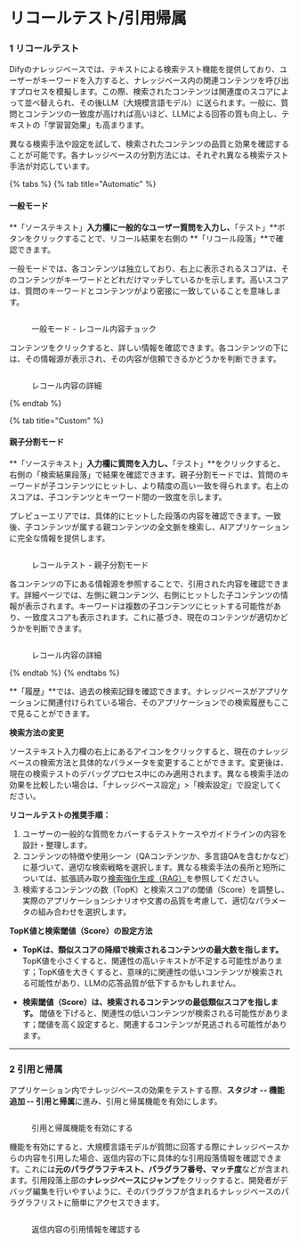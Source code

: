 # リコールテスト/引用帰属

### 1 リコールテスト

Difyのナレッジベースでは、テキストによる検索テスト機能を提供しており、ユーザーがキーワードを入力すると、ナレッジベース内の関連コンテンツを呼び出すプロセスを模擬します。この際、検索されたコンテンツは関連度のスコアによって並べ替えられ、その後LLM（大規模言語モデル）に送られます。一般に、質問とコンテンツの一致度が高ければ高いほど、LLMによる回答の質も向上し、テキストの「学習習効果」も高まります。

異なる検索手法や設定を試して、検索されたコンテンツの品質と効果を確認することが可能です。各ナレッジベースの分割方法には、それぞれ異なる検索テスト手法が対応しています。

{% tabs %}
{% tab title="Automatic" %}
#### 一般モード

**「ソーステキスト」**入力欄に一般的なユーザー質問を入力し、**「テスト」**ボタンをクリックすることで、リコール結果を右側の **「リコール段落」**で確認できます。

一般モードでは、各コンテンツは独立しており、右上に表示されるスコアは、そのコンテンツがキーワードとどれだけマッチしているかを示します。高いスコアは、質問のキーワードとコンテンツがより密接に一致していることを意味します。

<figure><img src="https://assets-docs.dify.ai/2024/12/806967bb36e74fc744b34887cd3ebe52.png" alt=""><figcaption><p>一般モード - レコール内容チョック</p></figcaption></figure>

コンテンツをクリックすると、詳しい情報を確認できます。各コンテンツの下には、その情報源が表示され、その内容が信頼できるかどうかを判断できます。

<figure><img src="https://assets-docs.dify.ai/2024/12/419ac78ad21ea198b08f89c4f5fde485.png" alt=""><figcaption><p>レコール内容の詳細</p></figcaption></figure>
{% endtab %}

{% tab title="Custom" %}

#### 親子分割モード

**「ソーステキスト」**入力欄に質問を入力し、**「テスト」**をクリックすると、右側の「検索結果段落」で結果を確認できます。親子分割モードでは、質問のキーワードが子コンテンツにヒットし、より精度の高い一致を得られます。右上のスコアは、子コンテンツとキーワード間の一致度を示します。

プレビューエリアでは、具体的にヒットした段落の内容を確認できます。一致後、子コンテンツが属する親コンテンツの全文脈を検索し、AIアプリケーションに完全な情報を提供します。

<figure><img src="https://assets-docs.dify.ai/2024/12/6f0b99f97b138805bf4665d0c5c16f26.png" alt=""><figcaption><p>レコールテスト - 親子分割モード</p></figcaption></figure>

各コンテンツの下にある情報源を参照することで、引用された内容を確認できます。詳細ページでは、左側に親コンテンツ、右側にヒットした子コンテンツの情報が表示されます。キーワードは複数の子コンテンツにヒットする可能性があり、一致度スコアも表示されます。これに基づき、現在のコンテンツが適切かどうかを判断できます。

<figure><img src="https://assets-docs.dify.ai/2024/12/22103227f8a25069d147160254f69512.png" alt=""><figcaption><p>レコール内容の詳細</p></figcaption></figure>
{% endtab %}
{% endtabs %}

**「履歴」**では、過去の検索記録を確認できます。ナレッジベースがアプリケーションに関連付けられている場合、そのアプリケーションでの検索履歴もここで見ることができます。

**検索方法の変更**

ソーステキスト入力欄の右上にあるアイコンをクリックすると、現在のナレッジベースの検索方法と具体的なパラメータを変更することができます。変更後は、現在の検索テストのデバッグプロセス中にのみ適用されます。異なる検索手法の効果を比較したい場合は、「ナレッジベース設定」>「検索設定」で設定してください。

**リコールテストの推奨手順：**

1. ユーザーの一般的な質問をカバーするテストケースやガイドラインの内容を設計・整理します。
2. コンテンツの特徴や使用シーン（QAコンテンツか、多言語QAを含むかなど）に基づいて、適切な検索戦略を選択します。異なる検索手法の長所と短所については、拡張読み取り[検索強化生成（RAG）](../../learn-more/extended-reading/retrieval-augment/README.md)を参照してください。
3. 検索するコンテンツの数（TopK）と検索スコアの閾値（Score）を調整し、実際のアプリケーションシナリオや文書の品質を考慮して、適切なパラメータの組み合わせを選択します。

**TopK値と検索閾値（Score）の設定方法**

* **TopKは、類似スコアの降順で検索されるコンテンツの最大数を指します。** TopK値を小さくすると、関連性の高いテキストが不足する可能性があります；TopK値を大きくすると、意味的に関連性の低いコンテンツが検索される可能性があり、LLMの応答品質が低下するかもしれません。

* **検索閾値（Score）は、検索されるコンテンツの最低類似スコアを指します。** 閾値を下げると、関連性の低いコンテンツが検索される可能性があります；閾値を高く設定すると、関連するコンテンツが見逃される可能性があります。

***

### 2 引用と帰属

アプリケーション内でナレッジベースの効果をテストする際、**スタジオ -- 機能追加 -- 引用と帰属**に進み、引用と帰属機能を有効にします。

<figure><img src="../../.gitbook/assets/citation-and-attribution.png" alt=""><figcaption><p>引用と帰属機能を有効にする</p></figcaption></figure>

機能を有効にすると、大規模言語モデルが質問に回答する際にナレッジベースからの内容を引用した場合、返信内容の下に具体的な引用段落情報を確認できます。これには**元のパラグラフテキスト、パラグラフ番号、マッチ度**などが含まれます。引用段落上部の**ナレッジベースにジャンプ**をクリックすると、開発者がデバッグ編集を行いやすいように、そのパラグラフが含まれるナレッジベースのパラグラフリストに簡単にアクセスできます。

<figure><img src="../../../img/view-citation-information.png" alt=""><figcaption><p>返信内容の引用情報を確認する</p></figcaption></figure>
